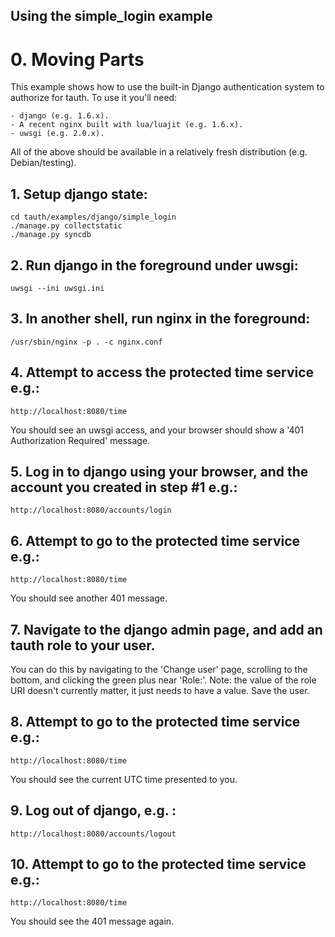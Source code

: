 Using the simple_login example
------------------------------

# 0. Moving Parts

This example shows how to use the built-in Django authentication system to
authorize for tauth.  To use it you'll need:

	- django (e.g. 1.6.x).
	- A recent nginx built with lua/luajit (e.g. 1.6.x).
	- uwsgi (e.g. 2.0.x).

All of the above should be available in a relatively fresh distribution (e.g. Debian/testing).

## 1. Setup django state:

	cd tauth/examples/django/simple_login
	./manage.py collectstatic
	./manage.py syncdb

## 2. Run django in the foreground under uwsgi:

	uwsgi --ini uwsgi.ini

## 3. In another shell, run nginx in the foreground:

	/usr/sbin/nginx -p . -c nginx.conf

## 4. Attempt to access the protected time service e.g.:

	http://localhost:8080/time

You should see an uwsgi access, and your browser should show a '401
Authorization Required' message.

## 5. Log in to django using your browser, and the account you created in step #1 e.g.:

	http://localhost:8080/accounts/login

## 6. Attempt to go to the protected time service e.g.:

	http://localhost:8080/time

You should see another 401 message.

## 7. Navigate to the django admin page, and add an tauth role to your user.

You can do this by navigating to the 'Change user' page, scrolling to the bottom,
and clicking the green plus near 'Role:'.  Note: the value of the role URI doesn't currently
matter, it just needs to have a value.  Save the user.

## 8. Attempt to go to the protected time service e.g.:

	http://localhost:8080/time

You should see the current UTC time presented to you.

## 9. Log out of django, e.g. :

	http://localhost:8080/accounts/logout

## 10. Attempt to go to the protected time service e.g.:

	http://localhost:8080/time

You should see the 401 message again.

